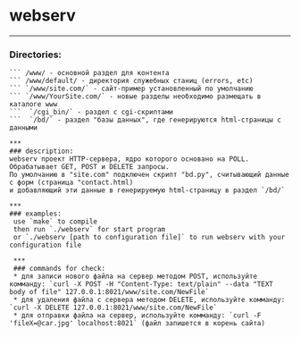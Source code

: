 
# webserv

*** 
### Directories:
``` /config/ - файлы конфигураций
``` /www/ - основной раздел для контента
``` /www/default/ - директория служебных станиц (errors, etc)
``` `/www/site.com/` - сайт-пример установленный по умолчанию
``` `/www/YourSite.com/` - новые разделы необходимо размещать в каталоге www
```  `/cgi_bin/` - раздел с cgi-скриптами
```  `/bd/` - раздел "базы данных", где генерируются html-страницы с данными

***
### description:
webserv проект HTTP-сервера, ядро которого основано на POLL.
Обрабатывает GET, POST и DELETE запросы.
По умолчанию в "site.com" подключен скрипт "bd.py", считывающий данные с форм (страница "contact.html)
и добавляющий эти данные в генерируемую html-страницу в раздел `/bd/`

***
### examples:
 use `make` to compile
 then run `./webserv` for start program
 or `./webserv [path to configuration file]` to run webserv with your configuration file
 
 ***
 ### commands for check:
 * для записи нового файла на сервер методом POST, используйте комманду: `curl -X POST -H "Content-Type: text/plain" --data "TEXT body of file" 127.0.0.1:8021/www/site.com/NewFile`
 * для удаления файла с сервера методом DELETE, используйте комманду: `curl -X DELETE 127.0.0.1:8021/www/site.com/NewFile`
 * для отправки файла на сервер, используйте комманду: `curl -F 'fileX=@car.jpg' localhost:8021` (файл запишется в корень сайта)


